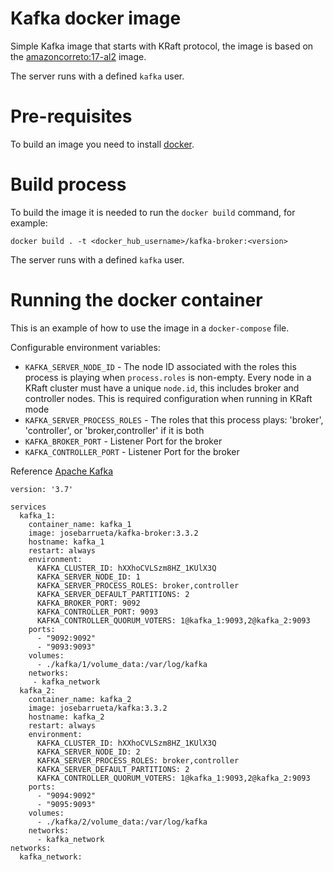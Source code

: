 # Kafka docker image

Simple Kafka image that starts with KRaft protocol, the image is based on the [amazoncorreto:17-al2](https://github.com/corretto/corretto-docker/blob/7996710c56ef95dba20bb0d5784b0e941dfdaa5b/17/jdk/al2/Dockerfile) image.

The server runs with a defined `kafka` user.

# Pre-requisites

To build an image you need to install [docker](https://docs.docker.com/desktop/).

# Build process 
 
To build the image it is needed to run the `docker build` command, for example:

```shell
docker build . -t <docker_hub_username>/kafka-broker:<version> 
```

The server runs with a defined `kafka` user. 

# Running the docker container

This is an example of how to use the image in a `docker-compose` file.

Configurable environment variables:

- `KAFKA_SERVER_NODE_ID` - The node ID associated with the roles this process is playing when `process.roles` is non-empty. Every node in a KRaft cluster must have a unique `node.id`, 
this includes broker and controller nodes. This is required configuration when running in KRaft mode
- `KAFKA_SERVER_PROCESS_ROLES` - The roles that this process plays: 'broker', 'controller', or 'broker,controller' if it is both
- `KAFKA_BROKER_PORT` - Listener Port for the broker
- `KAFKA_CONTROLLER_PORT` - Listener Port for the broker


Reference [Apache Kafka](https://kafka.apache.org/documentation.html#brokerconfigs)

```
version: '3.7'

services
  kafka_1:
    container_name: kafka_1
    image: josebarrueta/kafka-broker:3.3.2
    hostname: kafka_1
    restart: always
    environment:
      KAFKA_CLUSTER_ID: hXXhoCVLSzm8HZ_1KUlX3Q
      KAFKA_SERVER_NODE_ID: 1
      KAFKA_SERVER_PROCESS_ROLES: broker,controller
      KAFKA_SERVER_DEFAULT_PARTITIONS: 2
      KAFKA_BROKER_PORT: 9092
      KAFKA_CONTROLLER_PORT: 9093
      KAFKA_CONTROLLER_QUORUM_VOTERS: 1@kafka_1:9093,2@kafka_2:9093
    ports:
      - "9092:9092"
      - "9093:9093"
    volumes:
      - ./kafka/1/volume_data:/var/log/kafka
    networks:
     - kafka_network
  kafka_2:
    container_name: kafka_2
    image: josebarrueta/kafka:3.3.2
    hostname: kafka_2
    restart: always
    environment:
      KAFKA_CLUSTER_ID: hXXhoCVLSzm8HZ_1KUlX3Q
      KAFKA_SERVER_NODE_ID: 2
      KAFKA_SERVER_PROCESS_ROLES: broker,controller
      KAFKA_SERVER_DEFAULT_PARTITIONS: 2
      KAFKA_CONTROLLER_QUORUM_VOTERS: 1@kafka_1:9093,2@kafka_2:9093
    ports:
      - "9094:9092"
      - "9095:9093"
    volumes:
      - ./kafka/2/volume_data:/var/log/kafka
    networks:
      - kafka_network
networks:
  kafka_network:
    
```